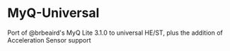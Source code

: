 # MyQ-Universal
Port of @brbeaird's MyQ Lite 3.1.0 to universal HE/ST, plus the addition of Acceleration Sensor support
